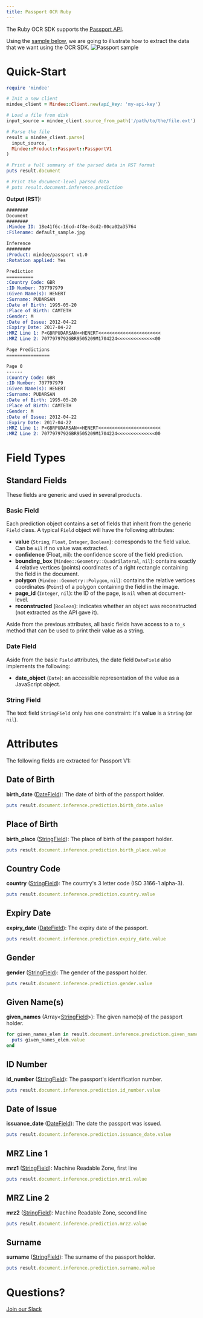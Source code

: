 ```yaml
---
title: Passport OCR Ruby
---
```

The Ruby OCR SDK supports the [Passport API](https://platform.mindee.com/mindee/passport).

Using the [sample below](https://github.com/mindee/client-lib-test-data/blob/main/products/passport/default_sample.jpg), we are going to illustrate how to extract the data that we want using the OCR SDK.
![Passport sample](https://github.com/mindee/client-lib-test-data/blob/main/products/passport/default_sample.jpg?raw=true)

# Quick-Start
```rb
require 'mindee'

# Init a new client
mindee_client = Mindee::Client.new(api_key: 'my-api-key')

# Load a file from disk
input_source = mindee_client.source_from_path('/path/to/the/file.ext')

# Parse the file
result = mindee_client.parse(
  input_source,
  Mindee::Product::Passport::PassportV1
)

# Print a full summary of the parsed data in RST format
puts result.document

# Print the document-level parsed data
# puts result.document.inference.prediction
```

**Output (RST):**
```rst
########
Document
########
:Mindee ID: 18e41f6c-16cd-4f8e-8cd2-00ca02a35764
:Filename: default_sample.jpg

Inference
#########
:Product: mindee/passport v1.0
:Rotation applied: Yes

Prediction
==========
:Country Code: GBR
:ID Number: 707797979
:Given Name(s): HENERT
:Surname: PUDARSAN
:Date of Birth: 1995-05-20
:Place of Birth: CAMTETH
:Gender: M
:Date of Issue: 2012-04-22
:Expiry Date: 2017-04-22
:MRZ Line 1: P<GBRPUDARSAN<<HENERT<<<<<<<<<<<<<<<<<<<<<<<
:MRZ Line 2: 7077979792GBR9505209M1704224<<<<<<<<<<<<<<00

Page Predictions
================

Page 0
------
:Country Code: GBR
:ID Number: 707797979
:Given Name(s): HENERT
:Surname: PUDARSAN
:Date of Birth: 1995-05-20
:Place of Birth: CAMTETH
:Gender: M
:Date of Issue: 2012-04-22
:Expiry Date: 2017-04-22
:MRZ Line 1: P<GBRPUDARSAN<<HENERT<<<<<<<<<<<<<<<<<<<<<<<
:MRZ Line 2: 7077979792GBR9505209M1704224<<<<<<<<<<<<<<00
```

# Field Types
## Standard Fields
These fields are generic and used in several products.

### Basic Field
Each prediction object contains a set of fields that inherit from the generic `Field` class.
A typical `Field` object will have the following attributes:

* **value** (`String`, `Float`, `Integer`, `Boolean`): corresponds to the field value. Can be `nil` if no value was extracted.
* **confidence** (Float, nil): the confidence score of the field prediction.
* **bounding_box** (`Mindee::Geometry::Quadrilateral`, `nil`): contains exactly 4 relative vertices (points) coordinates of a right rectangle containing the field in the document.
* **polygon** (`Mindee::Geometry::Polygon`, `nil`): contains the relative vertices coordinates (`Point`) of a polygon containing the field in the image.
* **page_id** (`Integer`, `nil`): the ID of the page, is `nil` when at document-level.
* **reconstructed** (`Boolean`): indicates whether an object was reconstructed (not extracted as the API gave it).


Aside from the previous attributes, all basic fields have access to a `to_s` method that can be used to print their value as a string.

### Date Field
Aside from the basic `Field` attributes, the date field `DateField` also implements the following: 

* **date_object** (`Date`): an accessible representation of the value as a JavaScript object.

### String Field
The text field `StringField` only has one constraint: it's **value** is a `String` (or `nil`).

# Attributes
The following fields are extracted for Passport V1:

## Date of Birth
**birth_date** ([DateField](#date-field)): The date of birth of the passport holder.

```rb
puts result.document.inference.prediction.birth_date.value
```

## Place of Birth
**birth_place** ([StringField](#string-field)): The place of birth of the passport holder.

```rb
puts result.document.inference.prediction.birth_place.value
```

## Country Code
**country** ([StringField](#string-field)): The country's 3 letter code (ISO 3166-1 alpha-3).

```rb
puts result.document.inference.prediction.country.value
```

## Expiry Date
**expiry_date** ([DateField](#date-field)): The expiry date of the passport.

```rb
puts result.document.inference.prediction.expiry_date.value
```

## Gender
**gender** ([StringField](#string-field)): The gender of the passport holder.

```rb
puts result.document.inference.prediction.gender.value
```

## Given Name(s)
**given_names** (Array<[StringField](#string-field)>): The given name(s) of the passport holder.

```rb
for given_names_elem in result.document.inference.prediction.given_names do
  puts given_names_elem.value
end
```

## ID Number
**id_number** ([StringField](#string-field)): The passport's identification number.

```rb
puts result.document.inference.prediction.id_number.value
```

## Date of Issue
**issuance_date** ([DateField](#date-field)): The date the passport was issued.

```rb
puts result.document.inference.prediction.issuance_date.value
```

## MRZ Line 1
**mrz1** ([StringField](#string-field)): Machine Readable Zone, first line

```rb
puts result.document.inference.prediction.mrz1.value
```

## MRZ Line 2
**mrz2** ([StringField](#string-field)): Machine Readable Zone, second line

```rb
puts result.document.inference.prediction.mrz2.value
```

## Surname
**surname** ([StringField](#string-field)): The surname of the passport holder.

```rb
puts result.document.inference.prediction.surname.value
```

# Questions?
[Join our Slack](https://join.slack.com/t/mindee-community/shared_invite/zt-1jv6nawjq-FDgFcF2T5CmMmRpl9LLptw)
